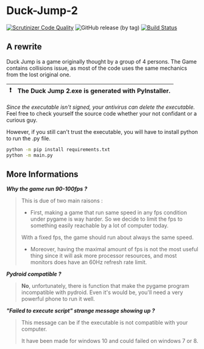 # Duck-Jump-2 

[![Scrutinizer Code Quality](https://scrutinizer-ci.com/g/Sigmanificient/Duck-Jump-2.0/badges/quality-score.png?b=master)](https://scrutinizer-ci.com/g/Sigmanificient/Duck-Jump-2.0/?branch=master)
![GitHub release (by tag)](https://img.shields.io/github/downloads/Sigmanificient/DuckJump/2.0-rewrite/total)
[![Build Status](https://scrutinizer-ci.com/g/Sigmanificient/Duck-Jump-2.0/badges/build.png?b=master)](https://scrutinizer-ci.com/g/Sigmanificient/Duck-Jump-2.0/build-status/master)

## A rewrite
Duck Jump is a game originally thought by a group of 4 persons.
The Game contains collisions issue, as most of the code uses the same mechanics
from the lost original one.


| :exclamation: | The Duck Jump 2.exe is generated with PyInstaller. |
| ------------- | :------------------------------------------------- |

*Since the executable isn't signed, your antivirus can delete the executable.*
Feel free to check yourself the source code whether your not confidant or a curious guy.

However, if you still can't trust the executable, you will have to install python to run the .py file.

```bash
python -m pip install requirements.txt
python -m main.py
```


## More Informations

***Why the game run 90-100fps ?***

> This is due of two main raisons :
> - First, making a game that run same speed in any fps condition under pygame is way harder.
So we decide to limit the fps to something easily reachable by a lot of computer today.
> 
> With a fixed fps, the game should run about always the same speed.
> - Moreover, having the maximal amount of fps is not the most useful thing since it will ask more processor resources,
and most monitors does have an 60Hz refresh rate limit.
  
***Pydroid compatible ?***
> **No**, unfortunately, there is function that make the pygame program 
incompatible with pydroid.
> Even it's would be, you'll need a very powerful phone to run it well.

***"Failed to execute script" strange message showing up ?***
> This message can be if the executable is not compatible with your computer.
> 
> It have been made for windows 10 and could failed on windows 7 or 8.
